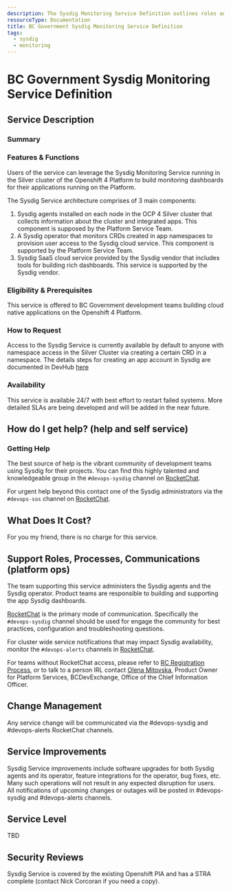 ```yaml
---
description: The Sysdig Monitoring Service Definition outlines roles and responsibilities for operating the service.
resourceType: Documentation
title: BC Government Sysdig Monitoring Service Definition
tags:
  - sysdig
  - monitoring
---
```


# BC Government Sysdig Monitoring Service Definition

## Service Description

### Summary

### Features & Functions

Users of the service can leverage the Sysdig Monitoring Service running in the Silver cluster of the Openshift 4 Platform to build monitoring dashboards for their applications running on the Platform.

The Sysdig Service architecture comprises of 3 main components:
1) Sysdig agents installed on each node in the OCP 4 Silver cluster that collects information about the cluster and integrated apps. This component is supposed by the Platform Service Team.
2) A Sysdig operator that monitors CRDs created in app namespaces to provision user access to the Sysdig cloud service. This component is supported by the Platform Service Team.
3) Sysdig SaaS cloud service provided by the Sysdig vendor that includes tools for building rich dashboards. This service is supported by the Sysdig vendor.

### Eligibility & Prerequisites

This service is offered to BC Government development teams building cloud native applications on the Openshift 4 Platform.

### How to Request  

Access to the Sysdig Service is currently available by default to anyone with namespace access in the Silver Cluster via creating a certain CRD in a namespace. The details steps for creating an app account in Sysdig are documented in DevHub [here](https://developer.gov.bc.ca/OpenShift-User-Guide-to-Creating-and-Using-a-Sysdig-Team-for-Monitoring) 

### Availability

This service is available 24/7 with best effort to restart failed systems. 
More detailed SLAs are being developed and will be added in the near future.

## How do I get help? (help and self service)

### Getting Help

The best source of help is the vibrant community of development teams using Sysdig for their projects. 
You can find this highly talented and knowledgeable group in the `#devops-sysdig` channel on [RocketChat](https://chat.developer.gov.bc.ca/channel/devops-sysdig).

For urgent help beyond this contact one of the Sysdig administrators via the `#devops-sos` channel on [RocketChat](https://chat.developer.gov.bc.ca/channel/devops-sos).

## What Does It Cost?

For you my friend, there is no charge for this service.

## Support Roles, Processes, Communications (platform ops)

The team supporting this service administers the Sysdig agents and the Sysdig operator. Product teams are responsible to building and supporting the app Sysdig dashboards.

[RocketChat](https://chat.developer.gov.bc.ca) is the primary mode of communication. Specifically the `#devops-sysdig` channel should be used for engage the community for best practices, configuration and troubleshooting questions.

For cluster wide service notifications that may impact Sysdig availability, monitor the `#devops-alerts` channels in [RocketChat](https://chat.developer.gov.bc.ca/channel/devops-alerts).

For teams without RocketChat access, please refer to [RC Registration Process](https://developer.gov.bc.ca/Steps-to-join-Rocket.Chat), or to talk to a person IRL contact [Olena Mitovska](mailto:olena.mitovska@gov.bc.ca), Product Owner for Platform Services, BCDevExchange, Office of the Chief Information Officer.

## Change Management

Any service change will be communicated via the #devops-sysdig and #devops-alerts RocketChat channels.

## Service Improvements

Sysdig Service improvements include software upgrades for both Sysdig agents and its operator, feature integrations for the operator, bug fixes, etc. Many such operations will not result in any expected disruption for users. All notifications of upcoming changes or outages will be posted in #devops-sysdig and #devops-alerts channels.

## Service Level

TBD

## Security Reviews

Sysdig Service is covered by the existing Openshift PIA and has a STRA complete (contact Nick Corcoran if you need a copy).
